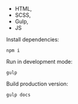 -   HTML,
-   SCSS,
-   Gulp,
-   JS

Install dependencies:

```
npm i
```

Run in development mode:
```
gulp
```

Build production version:
```
gulp docs
```
